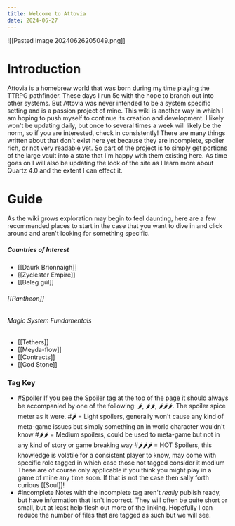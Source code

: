 ```yaml
---
title: Welcome to Attovia
date: 2024-06-27
---
```

![[Pasted image 20240626205049.png]]
# Introduction
Attovia is a homebrew world that was born during my time playing the TTRPG pathfinder. These days I run 5e with the hope to branch out into other systems. But Attovia was never intended to be a system specific setting and is a passion project of mine. This wiki is another way in which I am hoping to push myself to continue its creation and development. I likely won't be updating daily, but once to several times a week will likely be the norm, so if you are interested, check in consistently! There are many things written about that don't exist here yet because they are incomplete, spoiler rich, or not very readable yet. So part of the project is to simply get portions of the large vault into a state that I'm happy with them existing here.
As time goes on I will also be updating the look of the site as I learn more about Quartz 4.0 and the extent I can effect it.
# Guide
As the wiki grows exploration may begin to feel daunting, here are a few recommended places to start in the case that you want to dive in and click around and aren't looking for something specific.
##### Countries of Interest
- [[Daurk Brionnaigh]]
- [[Zyclester Empire]]
- [[Beleg gúl]]
###### [[Pantheon]]
###### Magic System Fundamentals
- [[Tethers]]
- [[Meyda-flow]]
- [[Contracts]]
- [[God Stone]]
### Tag Key
- #Spoiler 
	If you see the Spoiler tag at the top of the page it should always be accompanied by one of the following: 🌶, 🌶🌶, 🌶🌶🌶. The spoiler spice meter as it were.
	#🌶 = Light spoilers, generally won't cause any kind of meta-game issues but simply something an in world character wouldn't know
	#🌶🌶 = Medium spoilers, could be used to meta-game but not in any kind of story or game breaking way
	#🌶🌶🌶 = HOT Spoilers, this knowledge is volatile for a consistent player to know, may come with specific role tagged in which case those not tagged consider it medium
	These are of course only applicable if you think you might play in a game of mine any time soon. If that is not the case then sally forth curious [[Soul]]!
- #incomplete 
	Notes with the incomplete tag aren't *really* publish ready, but have information that isn't incorrect. They will often be quite short or small, but at least help flesh out more of the linking. Hopefully I can reduce the number of files that are tagged as such but we will see.

